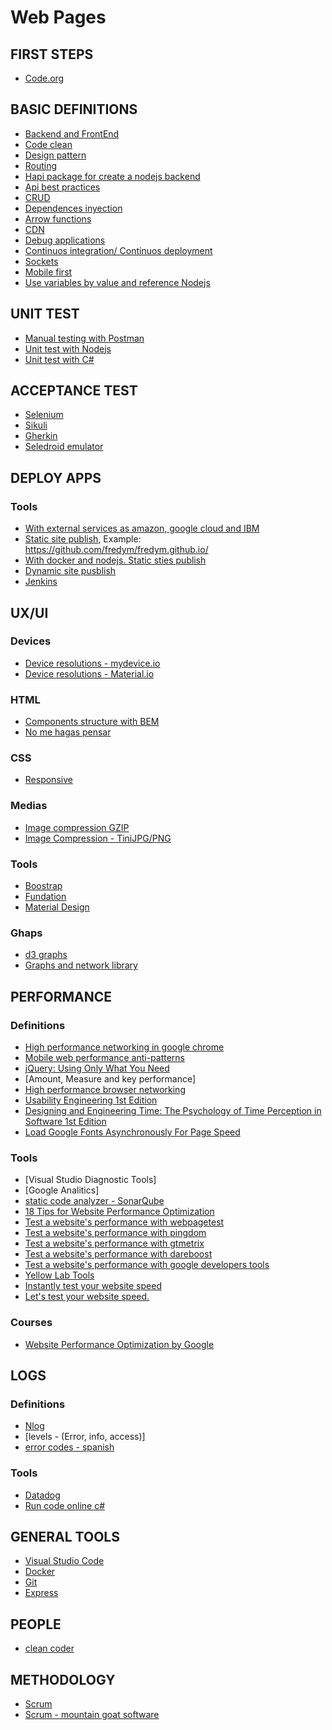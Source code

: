 # Web Pages

## FIRST STEPS
* [Code.org](https://studio.code.org/s/minecraft/stage/1/puzzle/1)

## BASIC DEFINITIONS
* [Backend and FrontEnd]()
* [Code clean]()
* [Design pattern]()
* [Routing]()
* [Hapi package for create a nodejs backend](https://hapijs.com/api)
* [Api best practices]()
* [CRUD](https://es.wikipedia.org/wiki/CRUD)
* [Dependences inyection](https://elabismodenull.wordpress.com/2017/04/16/4-formas-de-manejar-dependencias-en-nodejs/)
* [Arrow functions](https://developer.mozilla.org/en/docs/Web/JavaScript/Reference/Functions/Arrow_functions)
* [CDN]()
* [Debug applications]()
* [Continuos integration/ Continuos deployment]()
* [Sockets](https://socket.io/)
* [Mobile first]()
* [Use variables by value and reference Nodejs](http://orizens.com/wp/topics/javascript-arrays-passing-by-reference-or-by-value/)


## UNIT TEST
* [Manual testing with Postman](https://www.getpostman.com/docs/postman/scripts/test_examples)
* [Unit test with Nodejs](https://www.npmjs.com/package/mocha-cucumber)
* [Unit test with C#](https://www.nuget.org/packages/NUnit/)

## ACCEPTANCE TEST
* [Selenium](http://www.seleniumhq.org/)
* [Sikuli](http://www.sikuli.org/)
* [Gherkin](https://github.com/cucumber/cucumber/wiki/Gherkin)
* [Seledroid emulator](http://selendroid.io/)


## DEPLOY APPS

### Tools
* [With external services as amazon, google cloud and IBM](https://serverless.com/)
* [Static site publish](https://pages.github.com/), Example: https://github.com/fredym/fredym.github.io/
* [With docker and nodejs. Static sties publish](https://zeit.co/now)
* [Dynamic site pusblish](https://www.heroku.com)
* [Jenkins](https://jenkins.io/)



## UX/UI

### Devices
* [Device resolutions - mydevice.io](https://mydevice.io/devices/#sortOthers)
* [Device resolutions - Material.io](https://material.io/devices/)

### HTML
* [Components structure with BEM](https://en.bem.info/)
* [No me hagas pensar](http://www.disenomovil.mobi/multimedia_un/01_intro_ux/no_me_hagas_pensar_steve%20_krug_2da%20ed.pdf)

### CSS
* [Responsive]()

### Medias
* [Image compression GZIP](https://checkgzipcompression.com/)
* [Image Compression - TiniJPG/PNG](https://tinyjpg.com/)

### Tools
* [Boostrap]()
* [Fundation]()
* [Material Design]()

### Ghaps
* [d3 graphs](https://github.com/d3/d3/wiki/Gallery)
* [Graphs and network library](http://js.cytoscape.org/)

## PERFORMANCE

### Definitions

* [High performance networking in google chrome](https://www.igvita.com/posa/high-performance-networking-in-google-chrome/)
* [Mobile web performance anti-patterns](https://www.oreilly.com/ideas/mobile-web-performance-anti-patterns?imm_mid=0edc8b&cmp=em-webops-na-na-newsltr_20170224)
* [jQuery: Using Only What You Need](http://developer.telerik.com/featured/jquery-using-only-what-you-need/)
* [Amount, Measure and key performance]
* [High performance browser networking](https://hpbn.co/)
* [Usability Engineering 1st Edition](https://www.amazon.com/Usability-Engineering-Jakob-Nielsen/dp/0125184069)
* [Designing and Engineering Time: The Psychology of Time Perception in Software 1st Edition](https://www.amazon.com/Designing-Engineering-Time-Psychology-Perception/dp/0321509188)
* [Load Google Fonts Asynchronously For Page Speed](https://www.lockedowndesign.com/load-google-fonts-asynchronously-for-page-speed/)

### Tools 

* [Visual Studio Diagnostic Tools]
* [Google Analitics]
* [static code analyzer - SonarQube](https://www.sonarqube.org/)
* [18 Tips for Website Performance Optimization](https://www.keycdn.com/blog/website-performance-optimization/)
* [Test a website's performance with webpagetest](http://www.webpagetest.org/)
* [Test a website's performance with pingdom](https://tools.pingdom.com)
* [Test a website's performance with gtmetrix](https://gtmetrix.com)
* [Test a website's performance with dareboost](https://www.dareboost.com)
* [Test a website's performance with google developers tools](https://developers.google.com/speed/pagespeed/insights/)
* [Yellow Lab  Tools](http://yellowlab.tools/)
* [Instantly test your website speed](https://www.dotcom-tools.com/website-speed-test.aspx)
* [Let's test your website speed.](https://www.giftofspeed.com/)

### Courses
* [Website Performance Optimization by Google](https://www.udacity.com/course/website-performance-optimization--ud884)



## LOGS

### Definitions

* [Nlog](https://github.com/NLog/NLog/wiki/Tutorial)
* [levels - (Error, info, access)]
* [error codes - spanish](https://blog.agetic.gob.bo/2016/07/elegir-un-codigo-de-estado-http-deja-de-hacerlo-dificil/)

### Tools

* [Datadog](https://www.datadoghq.com)
* [Run code online c#](https://github.com/ServiceStackApps/LiveDemos#live-servicestack-demos)
 

## GENERAL TOOLS

* [Visual Studio Code]()
* [Docker]()
* [Git](https://github.com/git-school/visualizing-git)
* [Express](https://expressjs.com/)

## PEOPLE
* [clean coder](http://blog.christoffer.me/9-things-i-learned-from-reading-the-clean-coder-by-robert-c-martin-on-how-professional-developers-conduct-themselves/)

## METHODOLOGY

* [Scrum](https://www.scrumalliance.org)
* [Scrum - mountain goat software](https://www.mountaingoatsoftware.com)
